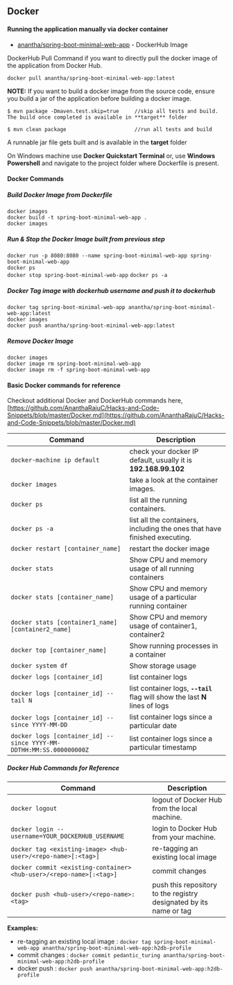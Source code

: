 ## Docker

#### Running the application manually via docker container

* 	[anantha/spring-boot-minimal-web-app](https://hub.docker.com/r/anantha/spring-boot-minimal-web-app) - DockerHub Image

DockerHub Pull Command if you want to directly pull the docker image of the application from Docker Hub.

```shell
docker pull anantha/spring-boot-minimal-web-app:latest
```

**NOTE:** If you want to build a docker image from the source code, ensure you build a jar of the application before building a docker image.  

```shell
$ mvn package -Dmaven.test.skip=true     //skip all tests and build. The build once completed is available in **target** folder
```

```shell
$ mvn clean package                      //run all tests and build
```

A runnable jar file gets built and is available in the **target** folder

On Windows machine use **Docker Quickstart Terminal** or, use **Windows Powershell** and navigate to the project folder where Dockerfile is present.

#### Docker Commands

##### Build Docker Image from Dockerfile

`docker images`  
`docker build -t spring-boot-minimal-web-app .`  
`docker images`  

##### Run & Stop the Docker Image built from previous step

`docker run -p 8080:8080 --name spring-boot-minimal-web-app spring-boot-minimal-web-app`  
`docker ps`  
`docker stop spring-boot-minimal-web-app`
`docker ps -a`  

##### Docker Tag image with dockerhub username and push it to dockerhub

`docker tag spring-boot-minimal-web-app anantha/spring-boot-minimal-web-app:latest`  
`docker images`  
`docker push anantha/spring-boot-minimal-web-app:latest`  

##### Remove Docker Image

`docker images`  
`docker image rm spring-boot-minimal-web-app`  
`docker image rm -f spring-boot-minimal-web-app`  

#### Basic Docker commands for reference

Checkout additional Docker and DockerHub commands here, [https://github.com/AnanthaRajuC/Hacks-and-Code-Snippets/blob/master/Docker.md](https://github.com/AnanthaRajuC/Hacks-and-Code-Snippets/blob/master/Docker.md) 

|                           Command                                  |                                     Description                               |
|--------------------------------------------------------------------|-------------------------------------------------------------------------------| 
|`docker-machine ip default`							             | check your docker IP default, usually it is **192.168.99.102**			     |
|`docker images`                                                     | take a look at the container images.                                          |
|`docker ps`                                                         | list all the running containers.                                              |
|`docker ps -a`                                                      | list all the containers, including the ones that have finished executing.     |
|`docker restart [container_name]`							         | restart the docker image			                             		         |
|`docker stats`							                             | Show CPU and memory usage of all running containers                 	         |
|`docker stats [container_name]`						             | Show CPU and memory usage of a particular running container                   |
|`docker stats [container1_name] [container2_name]`			         | Show CPU and memory usage of container1, container2                           |
|`docker top [container_name]`			                             | Show running processes in a container                                         |
|`docker system df`			                                         | Show storage usage                                                            |
|`docker logs [container_id]`			                             | list container logs                                                           |
|`docker logs [container_id] --tail N`                               | list container logs, **`--tail`** flag will show the last **N** lines of logs |   
|`docker logs [container_id] --since YYYY-MM-DD`                     | list container logs since a particular date                                   |
|`docker logs [container_id] --since YYYY-MM-DDTHH:MM:SS.000000000Z` | list container logs since a particular timestamp                              |

##### Docker Hub Commands for Reference     

|                               Command                              |                         Description                               |
|--------------------------------------------------------------------|-------------------------------------------------------------------| 
|`docker logout`							                         | logout of Docker Hub from the local machine.                      |
|`docker login --username=YOUR_DOCKERHUB_USERNAME`	                 | login to Docker Hub from your machine.                            |
|`docker tag <existing-image> <hub-user>/<repo-name>[:<tag>]`        | re-tagging an existing local image					             |
|`docker commit <existing-container> <hub-user>/<repo-name>[:<tag>]` | commit changes					                                 |
|`docker push <hub-user>/<repo-name>:<tag>`                          | push this repository to the registry designated by its name or tag|

**Examples:**

*	re-tagging an existing local image : `docker tag spring-boot-minimal-web-app anantha/spring-boot-minimal-web-app:h2db-profile`
*	commit changes                     : `docker commit pedantic_turing anantha/spring-boot-minimal-web-app:h2db-profile`
*	docker push                        : `docker push anantha/spring-boot-minimal-web-app:h2db-profile`
